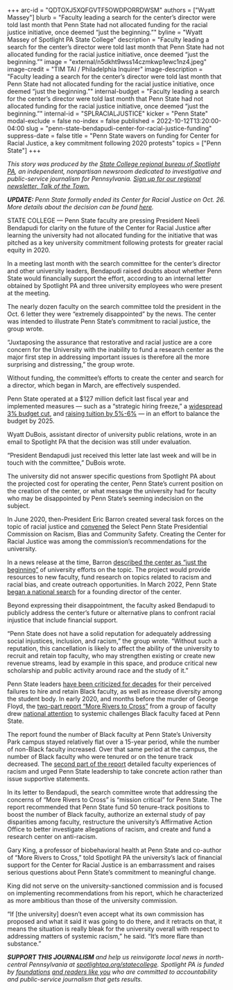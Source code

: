 +++
arc-id = "QDTOXJ5XQFGVTF5OWDPORRDWSM"
authors = ["Wyatt Massey"]
blurb = "Faculty leading a search for the center’s director were told last month that Penn State had not allocated funding for the racial justice initiative, once deemed “just the beginning.”"
byline = "Wyatt Massey of Spotlight PA State College"
description = "Faculty leading a search for the center’s director were told last month that Penn State had not allocated funding for the racial justice initiative, once deemed “just the beginning.”"
image = "external/n5dkht9wss14czmkwp1ewc1nz4.jpeg"
image-credit = "TIM TAI / Philadelphia Inquirer"
image-description = "Faculty leading a search for the center’s director were told last month that Penn State had not allocated funding for the racial justice initiative, once deemed “just the beginning.”"
internal-budget = "Faculty leading a search for the center’s director were told last month that Penn State had not allocated funding for the racial justice initiative, once deemed “just the beginning.”"
internal-id = "SPLRACIALJUSTICE"
kicker = "Penn State"
modal-exclude = false
no-index = false
published = 2022-10-12T13:20:00-04:00
slug = "penn-state-bendapudi-center-for-racial-justice-funding"
suppress-date = false
title = "Penn State wavers on funding for Center for Racial Justice, a key commitment following 2020 protests"
topics = ["Penn State"]
+++

<i>This story was produced by the </i><a href="https://www.spotlightpa.org/statecollege"><i>State College regional bureau of Spotlight PA</i></a><i>, an independent, nonpartisan newsroom dedicated to investigative and public-service journalism for Pennsylvania. </i><a href="https://www.spotlightpa.org/newsletters/talkofthetown"><i>Sign up for our regional newsletter, Talk of the Town.</i></a>

<i><b>UPDATE: </b></i><i>Penn State formally ended its Center for Racial Justice on Oct. 26. More details about the decision can be found </i><a href="https://www.spotlightpa.org/statecollege/2022/10/penn-state-psu-center-racial-justice-bendapudi/" target="_blank"><i>here</i></a><i>.</i>

STATE COLLEGE — Penn State faculty are pressing President Neeli Bendapudi for clarity on the future of the Center for Racial Justice after learning the university had not allocated funding for the initiative that was pitched as a key university commitment following protests for greater racial equity in 2020.

In a meeting last month with the search committee for the center’s director and other university leaders, Bendapudi raised doubts about whether Penn State would financially support the effort, according to an internal letter obtained by Spotlight PA and three university employees who were present at the meeting.

<script src="https://www.spotlightpa.org/embed.js" async></script><div data-spl-embed-version="1" data-spl-src="https://www.spotlightpa.org/embeds/newsletter/?cta=Sign%20up%20for%20our%20new%20regional%20newsletter%2C%20%3Cb%3ETalk%20of%20the%20Town%3C%2Fb%3E%2C%20and%20get%20all%20the%20news%20and%20notes%20from%20State%20College%20and%20north-central%20PA.&button=Sign%20Up%20Now&preselect=state_college&eyebrow=DON'T%20MISS%20A%20BEAT"></div>

The nearly dozen faculty on the search committee told the president in the Oct. 6 letter they were “extremely disappointed” by the news. The center was intended to illustrate Penn State’s commitment to racial justice, the group wrote.

“Juxtaposing the assurance that restorative and racial justice are a core concern for the University with the inability to fund a research center as the major first step in addressing important issues is therefore all the more surprising and distressing,” the group wrote.

Without funding, the committee’s efforts to create the center and search for a director, which began in March, are effectively suspended.

Penn State operated at a $127 million deficit last fiscal year and implemented measures — such as a “strategic hiring freeze,” a <a href="https://www.psu.edu/news/administration/story/penn-state-leaders-discuss-budget-and-tuition-student-and-family-town-hall/">widespread 3% budget cut</a>, and <a href="https://www.psu.edu/news/administration/story/board-trustees-approves-2022-23-tuition-schedules-general-salary-increases/">raising tuition by 5%-6%</a> — in an effort to balance the budget by 2025.

Wyatt DuBois, assistant director of university public relations, wrote in an email to Spotlight PA that the decision was still under evaluation.

“President Bendapudi just received this letter late last week and will be in touch with the committee,” DuBois wrote.

The university did not answer specific questions from Spotlight PA about the projected cost for operating the center, Penn State’s current position on the creation of the center, or what message the university had for faculty who may be disappointed by Penn State’s seeming indecision on the subject.

In June 2020, then-President Eric Barron created several task forces on the topic of racial justice and <a href="https://www.psu.edu/news/administration/story/message-penn-state-president-eric-j-barron-2/">convened</a> the Select Penn State Presidential Commission on Racism, Bias and Community Safety. Creating the Center for Racial Justice was among the commission’s recommendations for the university.

In a news release at the time, Barron <a href="https://www.psu.edu/news/research/story/penn-state-announces-formation-new-center-racial-justice/">described the center as “just the beginning”</a> of university efforts on the topic. The project would provide resources to new faculty, fund research on topics related to racism and racial bias, and create outreach opportunities. In March 2022, Penn State <a href="https://www.psu.edu/news/administration/story/penn-state-begins-search-founding-director-new-center-racial-justice/">began a national search</a> for a founding director of the center.

Beyond expressing their disappointment, the faculty asked Bendapudi to publicly address the center’s future or alternative plans to confront racial injustice that include financial support.

<script src="https://www.spotlightpa.org/embed.js" async></script><div data-spl-embed-version="1" data-spl-src="https://www.spotlightpa.org/embeds/donate/"></div>

“Penn State does not have a solid reputation for adequately addressing social injustices, inclusion, and racism,” the group wrote. “Without such a reputation, this cancellation is likely to affect the ability of the university to recruit and retain top faculty, who may strengthen existing or create new revenue streams, lead by example in this space, and produce critical new scholarship and public activity around race and the study of it.”

Penn State leaders <a href="https://www.collegian.psu.edu/news/campus/from-1967-to-2020-a-history-of-the-racism-black-students-have-faced-at-penn/article_4dafe506-b41c-11ea-8dbf-176b4599f51b.html">have been criticized for decades</a> for their perceived failures to hire and retain Black faculty, as well as increase diversity among the student body. In early 2020, and months before the murder of George Floyd, the <a href="https://cpb-us-e1.wpmucdn.com/sites.psu.edu/dist/a/13525/files/2021/03/More-Rivers-to-Cross-Report-Complete-PDF-1-002-1.pdf">two-part report “More Rivers to Cross”</a> from a group of faculty drew <a href="https://www.washingtonpost.com/education/2021/06/16/penn-state-black-faculty-racism/">national attention</a> to systemic challenges Black faculty faced at Penn State.

The report found the number of Black faculty at Penn State’s University Park campus stayed relatively flat over a 15-year period, while the number of non-Black faculty increased. Over that same period at the campus, the number of Black faculty who were tenured or on the tenure track decreased. The <a href="https://cpb-us-e1.wpmucdn.com/sites.psu.edu/dist/a/13525/files/2021/03/More-Rivers-to-Cross-Black-Faculty-and-Academic-Racism-at-Penn-State-University-Part-2-1.pdf">second part of the report</a> detailed faculty experiences of racism and urged Penn State leadership to take concrete action rather than issue supportive statements.

In its letter to Bendapudi, the search committee wrote that addressing the concerns of “More Rivers to Cross” is “mission critical” for Penn State. The report recommended that Penn State fund 50 tenure-track positions to boost the number of Black faculty, authorize an external study of pay disparities among faculty, restructure the university’s Affirmative Action Office to better investigate allegations of racism, and create and fund a research center on anti-racism.

Gary King, a professor of biobehavioral health at Penn State and co-author of “More Rivers to Cross,” told Spotlight PA the university’s lack of financial support for the Center for Racial Justice is an embarrassment and raises serious questions about Penn State’s commitment to meaningful change.

King did not serve on the university-sanctioned commission and is focused on implementing recommendations from his report, which he characterized as more ambitious than those of the university commission.

<script src="https://www.spotlightpa.org/embed.js" async></script><div data-spl-embed-version="1" data-spl-src="https://www.spotlightpa.org/embeds/tips/"></div>

“If [the university] doesn’t even accept what its own commission has proposed and what it said it was going to do there, and it retracts on that, it means the situation is really bleak for the university overall with respect to addressing matters of systemic racism,” he said. “It’s more flare than substance.”

<i><b>SUPPORT THIS JOURNALISM</b></i><i> and help us reinvigorate local news in north-central Pennsylvania at </i><a href="https://checkout.fundjournalism.org/memberform?org_id=spotlightpa&campaign=7015G0000013pUYQAY&utm_source=www.spotlightpa.org&utm_medium=statecollege:section&utm_campaign=statecollege:main"><i>spotlightpa.org/statecollege</i></a><i>. Spotlight PA is funded by </i><a href="https://www.spotlightpa.org/support"><i>foundations</i></a><i> </i><a href="https://www.spotlightpa.org/support"><i>and readers like you</i></a><i> who are committed to accountability and public-service journalism that gets results.</i>
